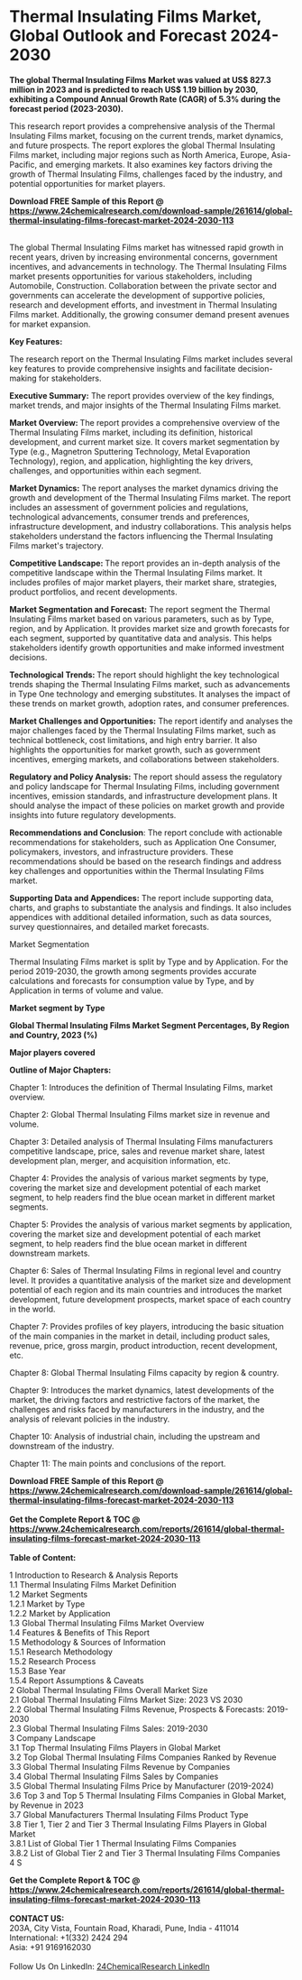 <h1>Thermal Insulating Films Market, Global Outlook and Forecast 2024-2030</h1><p><strong>The global Thermal Insulating Films Market was valued at US$ 827.3 million in 2023 and is predicted to reach US$ 1.19 billion by 2030, exhibiting a Compound Annual Growth Rate (CAGR) of 5.3% during the forecast period (2023-2030).</strong></p><p>
</p><p>This research report provides a comprehensive analysis of the Thermal Insulating Films market, focusing on the current trends, market dynamics, and future prospects. The report explores the global Thermal Insulating Films market, including major regions such as North America, Europe, Asia-Pacific, and emerging markets. It also examines key factors driving the growth of Thermal Insulating Films, challenges faced by the industry, and potential opportunities for market players.</p><div><b>Download FREE Sample of this Report @ 
            <a href="https://www.24chemicalresearch.com/download-sample/261614/global-thermal-insulating-films-forecast-market-2024-2030-113">
            https://www.24chemicalresearch.com/download-sample/261614/global-thermal-insulating-films-forecast-market-2024-2030-113</a></b></div><br><p>
The global Thermal Insulating Films market has witnessed rapid growth in recent years, driven by increasing environmental concerns, government incentives, and advancements in technology. The Thermal Insulating Films market presents opportunities for various stakeholders, including Automobile, Construction. Collaboration between the private sector and governments can accelerate the development of supportive policies, research and development efforts, and investment in Thermal Insulating Films market. Additionally, the growing consumer demand present avenues for market expansion.</p><p>
<strong>Key Features:</strong></p><p>
The research report on the Thermal Insulating Films market includes several key features to provide comprehensive insights and facilitate decision-making for stakeholders.</p><p>
<strong>Executive Summary:</strong> The report provides overview of the key findings, market trends, and major insights of the Thermal Insulating Films market.</p><p>
<strong>Market Overview: </strong>The report provides a comprehensive overview of the Thermal Insulating Films market, including its definition, historical development, and current market size. It covers market segmentation by Type (e.g., Magnetron Sputtering Technology, Metal Evaporation Technology), region, and application, highlighting the key drivers, challenges, and opportunities within each segment.</p><p>
<strong>Market Dynamics:</strong> The report analyses the market dynamics driving the growth and development of the Thermal Insulating Films market. The report includes an assessment of government policies and regulations, technological advancements, consumer trends and preferences, infrastructure development, and industry collaborations. This analysis helps stakeholders understand the factors influencing the Thermal Insulating Films market's trajectory.</p><p>
<strong>Competitive Landscape: </strong>The report provides an in-depth analysis of the competitive landscape within the Thermal Insulating Films market. It includes profiles of major market players, their market share, strategies, product portfolios, and recent developments.</p><p>
<strong>Market Segmentation and Forecast:</strong> The report segment the Thermal Insulating Films market based on various parameters, such as by Type, region, and by Application. It provides market size and growth forecasts for each segment, supported by quantitative data and analysis. This helps stakeholders identify growth opportunities and make informed investment decisions.</p><p>
<strong>Technological Trends: </strong>The report should highlight the key technological trends shaping the Thermal Insulating Films market, such as advancements in Type One technology and emerging substitutes. It analyses the impact of these trends on market growth, adoption rates, and consumer preferences.</p><p>
<strong>Market Challenges and Opportunities:</strong> The report identify and analyses the major challenges faced by the Thermal Insulating Films market, such as technical bottleneck, cost limitations, and high entry barrier. It also highlights the opportunities for market growth, such as government incentives, emerging markets, and collaborations between stakeholders.</p><p>
<strong>Regulatory and Policy Analysis:</strong> The report should assess the regulatory and policy landscape for Thermal Insulating Films, including government incentives, emission standards, and infrastructure development plans. It should analyse the impact of these policies on market growth and provide insights into future regulatory developments.</p><p>
<strong>Recommendations and Conclusion</strong>: The report conclude with actionable recommendations for stakeholders, such as Application One Consumer, policymakers, investors, and infrastructure providers. These recommendations should be based on the research findings and address key challenges and opportunities within the Thermal Insulating Films market.</p><p>
<strong>Supporting Data and Appendices:</strong> The report include supporting data, charts, and graphs to substantiate the analysis and findings. It also includes appendices with additional detailed information, such as data sources, survey questionnaires, and detailed market forecasts.</p><p>
Market Segmentation</p><p>
Thermal Insulating Films market is split by Type and by Application. For the period 2019-2030, the growth among segments provides accurate calculations and forecasts for consumption value by Type, and by Application in terms of volume and value.</p><p>
<strong>Market segment by Type</strong></p><p>
</p><p>
</p><p><strong>Global Thermal Insulating Films Market Segment Percentages, By Region and Country, 2023 (%)</strong></p><p>
</p><p>
<strong>Major players covered</strong></p><p>
</p><p>
</p><p><strong>Outline of Major Chapters:</strong></p><p>
Chapter 1: Introduces the definition of Thermal Insulating Films, market overview.</p><p>
Chapter 2: Global Thermal Insulating Films market size in revenue and volume.</p><p>
Chapter 3: Detailed analysis of Thermal Insulating Films manufacturers competitive landscape, price, sales and revenue market share, latest development plan, merger, and acquisition information, etc.</p><p>
Chapter 4: Provides the analysis of various market segments by type, covering the market size and development potential of each market segment, to help readers find the blue ocean market in different market segments.</p><p>
Chapter 5: Provides the analysis of various market segments by application, covering the market size and development potential of each market segment, to help readers find the blue ocean market in different downstream markets.</p><p>
Chapter 6: Sales of Thermal Insulating Films in regional level and country level. It provides a quantitative analysis of the market size and development potential of each region and its main countries and introduces the market development, future development prospects, market space of each country in the world.</p><p>
Chapter 7: Provides profiles of key players, introducing the basic situation of the main companies in the market in detail, including product sales, revenue, price, gross margin, product introduction, recent development, etc.</p><p>
Chapter 8: Global Thermal Insulating Films capacity by region &amp; country.</p><p>
Chapter 9: Introduces the market dynamics, latest developments of the market, the driving factors and restrictive factors of the market, the challenges and risks faced by manufacturers in the industry, and the analysis of relevant policies in the industry.</p><p>
Chapter 10: Analysis of industrial chain, including the upstream and downstream of the industry.</p><p>
Chapter 11: The main points and conclusions of the report.</p><div><b>Download FREE Sample of this Report @ 
            <a href="https://www.24chemicalresearch.com/download-sample/261614/global-thermal-insulating-films-forecast-market-2024-2030-113">
            https://www.24chemicalresearch.com/download-sample/261614/global-thermal-insulating-films-forecast-market-2024-2030-113</a></b></div><br><div><b>Get the Complete Report & TOC @ 
            <a href="https://www.24chemicalresearch.com/reports/261614/global-thermal-insulating-films-forecast-market-2024-2030-113">
            https://www.24chemicalresearch.com/reports/261614/global-thermal-insulating-films-forecast-market-2024-2030-113</a></b></div><br>
            <b>Table of Content:</b><p>1 Introduction to Research & Analysis Reports<br />
    1.1 Thermal Insulating Films Market Definition<br />
    1.2 Market Segments<br />
        1.2.1 Market by Type<br />
        1.2.2 Market by Application<br />
    1.3 Global Thermal Insulating Films Market Overview<br />
    1.4 Features & Benefits of This Report<br />
    1.5 Methodology & Sources of Information<br />
        1.5.1 Research Methodology<br />
        1.5.2 Research Process<br />
        1.5.3 Base Year<br />
        1.5.4 Report Assumptions & Caveats<br />
2 Global Thermal Insulating Films Overall Market Size<br />
    2.1 Global Thermal Insulating Films Market Size: 2023 VS 2030<br />
    2.2 Global Thermal Insulating Films Revenue, Prospects & Forecasts: 2019-2030<br />
    2.3 Global Thermal Insulating Films Sales: 2019-2030<br />
3 Company Landscape<br />
    3.1 Top Thermal Insulating Films Players in Global Market<br />
    3.2 Top Global Thermal Insulating Films Companies Ranked by Revenue<br />
    3.3 Global Thermal Insulating Films Revenue by Companies<br />
    3.4 Global Thermal Insulating Films Sales by Companies<br />
    3.5 Global Thermal Insulating Films Price by Manufacturer (2019-2024)<br />
    3.6 Top 3 and Top 5 Thermal Insulating Films Companies in Global Market, by Revenue in 2023<br />
    3.7 Global Manufacturers Thermal Insulating Films Product Type<br />
    3.8 Tier 1, Tier 2 and Tier 3 Thermal Insulating Films Players in Global Market<br />
        3.8.1 List of Global Tier 1 Thermal Insulating Films Companies<br />
        3.8.2 List of Global Tier 2 and Tier 3 Thermal Insulating Films Companies<br />
4 S</p><div><b>Get the Complete Report & TOC @ 
            <a href="https://www.24chemicalresearch.com/reports/261614/global-thermal-insulating-films-forecast-market-2024-2030-113">
            https://www.24chemicalresearch.com/reports/261614/global-thermal-insulating-films-forecast-market-2024-2030-113</a></b></div><br><b>CONTACT US:</b><br>
            203A, City Vista, Fountain Road, Kharadi, Pune, India - 411014<br>
            International: +1(332) 2424 294<br>
            Asia: +91 9169162030 <br><br>
            Follow Us On LinkedIn: <a href="https://www.linkedin.com/company/24chemicalresearch/">24ChemicalResearch LinkedIn</a>